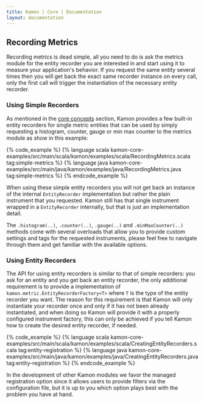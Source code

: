 ```yaml
---
title: Kamon | Core | Documentation
layout: documentation
---
```


Recording Metrics
-----------------

Recording metrics is dead simple, all you need to do is ask the metrics module for the entity recorder you are
interested in and start using it to measure your application's behavior. If you request the same entity several times
then you will get back the exact same recorder instance on every call, only the first call will trigger the
instantiation of the necessary entity recorder.


### Using Simple Recorders ###

As mentioned in the [core concepts] section, Kamon provides a few built-in entity recorders for single metric entities
that can be used by simply requesting a histogram, counter, gauge or min max counter to the metrics module as show in
this example:

{% code_example %}
{%   language scala kamon-core-examples/src/main/scala/kamon/examples/scala/RecordingMetrics.scala tag:simple-metrics %}
{%   language java kamon-core-examples/src/main/java/kamon/examples/java/RecordingMetrics.java tag:simple-metrics %}
{% endcode_example %}

When using these simple entity recorders you will not get back an instance of the internal `EntityRecorder`
implementation but rather the plain instrument that you requested. Kamon still has that single instrument wrapped in a
`EntityRecorder` internally, but that is just an implementation detail.

The `.histogram(..)`, `.counter(..)`, `.gauge(..)` and `.minMaxCounter(..)` methods come with several overloads that
allow you to provide custom settings and tags for the requested instruments, please feel free to navigate through them
and get familiar with the available options.


### Using Entity Recorders ###

The API for using entity recorders is similar to that of simple recorders: you ask for an entity and you get back an
entity recorder, the only additional requirement is to provide a implementation of
`kamon.metric.EntityRecorderFactory<T>` where `T` is the type of the entity recorder you want. The reason for this
requirement is that Kamon will only instantiate your recorder once and only if it has not been already instantiated, and
when doing so Kamon will provide it with a properly configured instrument factory, this can only be achieved if you tell
Kamon how to create the desired entity recorder, if needed.



{% code_example %}
{%   language scala kamon-core-examples/src/main/scala/kamon/examples/scala/CreatingEntityRecorders.scala tag:entity-registration %}
{%   language java kamon-core-examples/src/main/java/kamon/examples/java/CreatingEntityRecorders.java tag:entity-registration %}
{% endcode_example %}

In the development of other Kamon modules we favor the managed registration option since it allows users to provide
filters via the configuration file, but it is up to you which option plays best with the problem you have at hand.




[core concepts]: /core/metrics/core-concepts/
